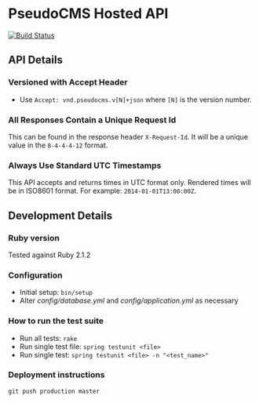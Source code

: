 # PseudoCMS Hosted API

[![Build Status](https://travis-ci.org/pseudocms/app-api.svg?branch=master)](https://travis-ci.org/pseudocms/app-api)

## API Details

### Versioned with Accept Header

* Use `Accept: vnd.pseudocms.v[N]+json` where `[N]` is the version number.

### All Responses Contain a Unique Request Id

This can be found in the response header `X-Request-Id`. It will be a unique value in the
`8-4-4-4-12` format.

### Always Use Standard UTC Timestamps

This API accepts and returns times in UTC format only. Rendered times will be in ISO8601 format. For
example: `2014-01-01T13:00:00Z`.

## Development Details

### Ruby version

Tested against Ruby 2.1.2

### Configuration

* Initial setup: `bin/setup`
* Alter _config/database.yml_ and _config/application.yml_ as necessary

### How to run the test suite

* Run all tests: `rake`
* Run single test file: `spring testunit <file>`
* Run single test: `spring testunit <file> -n "<test_name>"`

### Deployment instructions

`git push production master`
